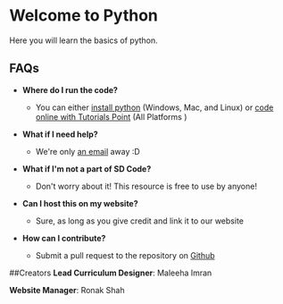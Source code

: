 # Welcome to Python

Here you will learn the basics of python.

## FAQs
* **Where do I run the code?**
	* You can either [install python](http://docs.python-guide.org/en/latest/starting/installation/)  (Windows, Mac, and Linux) or [code online with Tutorials Point](http://tutorialspoint.com/execute_python_online.php/) (All Platforms ) 

* **What if I need help?** 
	* We're only [an email](mailto:contact@sdcoding.com) away :D
* **What if I'm not a part of SD Code?** 
	* Don't worry about it! This resource is free to use by anyone!
* **Can I host this on my website?**
	* Sure, as long as you give credit and link it to our website
* **How can I contribute?**
	* Submit a pull request to the repository on [Github](https://github.com/sandiegocode/python)

##Creators
**Lead Curriculum Designer**: Maleeha Imran

**Website Manager**: Ronak Shah